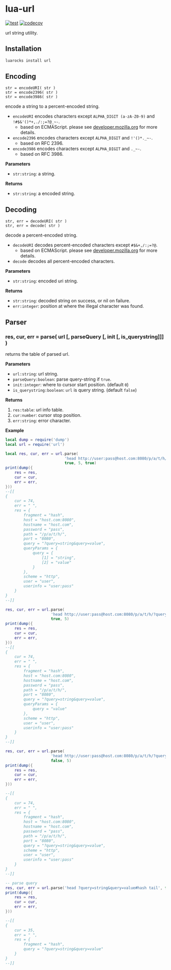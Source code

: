 lua-url
====

[![test](https://github.com/mah0x211/lua-url/actions/workflows/test.yml/badge.svg)](https://github.com/mah0x211/lua-url/actions/workflows/test.yml)
[![codecov](https://codecov.io/gh/mah0x211/lua-url/branch/master/graph/badge.svg)](https://codecov.io/gh/mah0x211/lua-url)


url string utility.

## Installation

```sh
luarocks install url
```


## Encoding

```
str = encodeURI( str )
str = encode2396( str )
str = encode3986( str )
```

encode a string to a percent-encoded string.

- `encodeURI` encodes characters except `ALPHA_DIGIT (a-zA-Z0-9)` and `!#$&'()*+,./:;=?@_~-`.
  - based on ECMAScript. please see [developer.mozilla.org](https://developer.mozilla.org/en-US/docs/Web/JavaScript/Reference/Global_Objects/encodeURI) for more details.
- `encode2396` encodes characters except `ALPHA_DIGIT` and `!'()*._~-`.
  - based on RFC 2396.
- `encode3986` encodes characters except `ALPHA_DIGIT` and `._~-`.
  - based on RFC 3986.


**Parameters**

- `str:string`: a string.

**Returns**

- `str:string`: a encoded string.


## Decoding

```
str, err = decodeURI( str )
str, err = decode( str )
```

decode a percent-encoded string.

- `decodeURI` decodes percent-encoded characters except `#$&+,/:;=?@`.
  - based on ECMAScript. please see [developer.mozilla.org](https://developer.mozilla.org/en-US/docs/Web/JavaScript/Reference/Global_Objects/decodeURI) for more details.
- `decode` decodes all percent-encoded characters.

**Parameters**

- `str:string`: encoded uri string.

**Returns**

- `str:string`: decoded string on success, or nil on failure.
- `err:integer`: position at where the illegal character was found.


## Parser

### res, cur, err = parse( url [, parseQuery [, init [, is_querystring]]] )

returns the table of parsed url.

**Parameters**

- `url:string`: url string.
- `parseQuery:boolean`: parse query-string if `true`.
- `init:integer`: where to cursor start position. (default `0`)
- `is_querystring:boolean`: `url` is query string. (default `false`)

**Returns**

1. `res:table`: url info table.
2. `cur:number`: cursor stop position.
3. `err:string`: error character.


**Example**

```lua
local dump = require('dump')
local url = require('url')

local res, cur, err = url.parse(
                          'head http://user:pass@host.com:8080/p/a/t/h/?query=string&query=value#hash tail',
                          true, 5, true)
print(dump({
    res = res,
    cur = cur,
    err = err,
}))
--[[
{
    cur = 74,
    err = " ",
    res = {
        fragment = "hash",
        host = "host.com:8080",
        hostname = "host.com",
        password = "pass",
        path = "/p/a/t/h/",
        port = "8080",
        query = "?query=string&query=value",
        queryParams = {
            query = {
                [1] = "string",
                [2] = "value"
            }
        },
        scheme = "http",
        user = "user",
        userinfo = "user:pass"
    }
}
--]]

res, cur, err = url.parse(
                    'head http://user:pass@host.com:8080/p/a/t/h/?query=string&query=value#hash tail',
                    true, 5)
print(dump({
    res = res,
    cur = cur,
    err = err,
}))
--[[
{
    cur = 74,
    err = " ",
    res = {
        fragment = "hash",
        host = "host.com:8080",
        hostname = "host.com",
        password = "pass",
        path = "/p/a/t/h/",
        port = "8080",
        query = "?query=string&query=value",
        queryParams = {
            query = "value"
        },
        scheme = "http",
        user = "user",
        userinfo = "user:pass"
    }
}
--]]

res, cur, err = url.parse(
                    'head http://user:pass@host.com:8080/p/a/t/h/?query=string&query=value#hash tail',
                    false, 5)
print(dump({
    res = res,
    cur = cur,
    err = err,
}))

--[[
{
    cur = 74,
    err = " ",
    res = {
        fragment = "hash",
        host = "host.com:8080",
        hostname = "host.com",
        password = "pass",
        path = "/p/a/t/h/",
        port = "8080",
        query = "?query=string&query=value",
        scheme = "http",
        user = "user",
        userinfo = "user:pass"
    }
}
--]]

-- parse query
res, cur, err = url.parse('head ?query=string&query=value#hash tail', false, 5)
print(dump({
    res = res,
    cur = cur,
    err = err,
}))

--[[
{
    cur = 35,
    err = " ",
    res = {
        fragment = "hash",
        query = "?query=string&query=value"
    }
}
--]]
```
